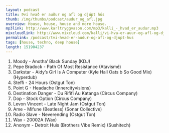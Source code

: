 ```yaml
---
layout: podcast
title: Því hvað er auður og afl og djúpt hús
thumb: /img/thumbs/podcast/audur_og_afl.jpg
overview: House, house, house and more house.
mp3link: http://www.karltryggvason.com/mp3/kalli_-_hvad_er_audur.mp3
mixcloudlink: http://www.mixcloud.com/kalli/vi-hva-er-auur-og-afl-og-djupt-hus/
permalink: /podcast/tvi-hvad-er-audur-og-afl-og-djupt-hus
tags: [house, techno, deep house]
length: 151904237
---
```


1. Moody - Anotha’ Black Sunday (KDJ)
2. Pepe Bradock - Path Of Most Resistance (Atavismé)
3. Darkstar - Aidy’s Girl Is A Computer (Kyle Hall Oats b So Good Mix) (Hyperdub)
4. Steffi - 24 Hours (Ostgut Ton)
5. Point G - Headache (Innercityvisions)
6. Destination Danger  -  Du Rififi Au Katanga (Circus Company)
7. Dop - Stock Option (Circus Company)
8. Levon Vincent - Late Night Jam (Ostgut Ton)
9. Ame - Mifune (Beatless) (Sonar Collective)
10. Radio Slave - Neverending (Ostgut Ton)
11. Wax - 20002A (Wax)
12. Anonym - Detroit Huis (Brothers Vibe Remix) (Sushitech)
